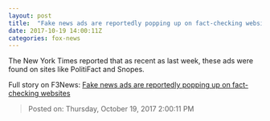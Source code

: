 ```yaml
---
layout: post
title:  "Fake news ads are reportedly popping up on fact-checking websites"
date: 2017-10-19 14:00:11Z
categories: fox-news
---
```


The New York Times reported that as recent as last week, these ads were found on sites like PolitiFact and Snopes.


Full story on F3News: [Fake news ads are reportedly popping up on fact-checking websites](http://www.f3nws.com/n/qbSekE)

> Posted on: Thursday, October 19, 2017 2:00:11 PM
